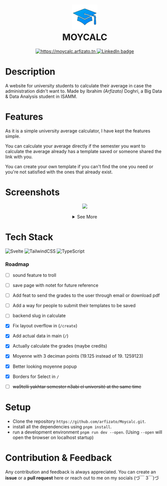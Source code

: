 <div align="center">
      <h1> <img src="https://raw.githubusercontent.com/arfizato/Moycalc/4324e6f5eef67deccb44a36aa082b1f82c0f6116/static/favicon.png" width="80px"><br/>MOYCALC</h1>
     </div>
<p align="center"> 
      <a href="https://moycalc.arfizato.tn" target="_blank">
            <img alt="https://moycalc.arfizato.tn" src="https://img.shields.io/badge/Website-EA4C89?style=normal&logo=dribbble&logoColor=white" style="vertical-align:center" />
      </a> 
      <a href="https://www.linkedin.com/in/ibrahimdoghri" target="_blank">
            <img alt="LinkedIn badge" src="https://img.shields.io/badge/LinkedIn-0077B5?style=normal&logo=linkedin&logoColor=white" style="vertical-align:center" />
      </a> 
</p>

# Description
A website for university students to calculate their average in case the administration didn't want to. Made by Ibrahim *(Arfizato)* Doghri, a Big Data & Data Analysis student in ISAMM. 

# Features
As it is a simple university average calculator, I have kept the features simple. 

You can calculate your average directly if the semester you want to calculate the average already has a template saved or someone shared the link with you.

You can create your own template if you can't find the one you need or you're not satisfied with the ones that already exist.
# Screenshots
<p align="center">
      <img height="300px" src="https://ik.imagekit.io/arfizato/moycalc.jpg?ik-sdk-version=javascript-1.4.3&updatedAt=1678441353507"> 
      <details align="center">
            <summary>See More </summary>
            <img height="300px" src="https://ik.imagekit.io/arfizato/987shots_so.png?updatedAt=1678893994298"> 
            <img height="300px" src="https://ik.imagekit.io/arfizato/461shots_so.png?updatedAt=1678893994048"> 
            <img height="300px" src="https://ik.imagekit.io/arfizato/626shots_so.png?updatedAt=1678893994295">
      </details>
</p>


# Tech Stack
 ![Svelte](https://img.shields.io/badge/svelte-%23f1413d.svg?style=for-the-badge&logo=svelte&logoColor=white) 
 ![TailwindCSS](https://img.shields.io/badge/tailwindcss-%2338B2AC.svg?style=for-the-badge&logo=tailwind-css&logoColor=white) 
 ![TypeScript](https://img.shields.io/badge/typescript-%23007ACC.svg?style=for-the-badge&logo=typescript&logoColor=white)

### Roadmap

- [ ] sound feature to troll   
- [ ] save page with notet for future reference  
- [ ] Add feat to send the grades to the user through email  or download pdf 
- [ ] Add a way for people to submit their templates to be  saved  
- [ ] backend slug in calculate  
- [x] Fix layout overflow in (`/create`)   
- [x] Add actual data in main (`/`)   
- [x] Actually calculate the grades (maybe credits)   
- [x] Moyenne with 3 deciman points (19.125 instead of 19. 1259123)  
- [x] Better looking moyenne popup   
- [x] Borders for Select in `/`   
- [ ] ~~wa9telli yakhtar semester n3abi el université at the  same time~~


# Setup
- Clone the repository `https://github.com/arfizato/Moycalc.git`.
- install all the dependencies using `pnpm install`.
- run a development environment `pnpm run dev --open`. (Using `--open` will open the browser on localhost startup)


# Contribution & Feedback

Any contribution and feedback is always appreciated. You can create an **issue** or a **pull request** here or reach out to me on my socials (づ￣ 3￣)づ
